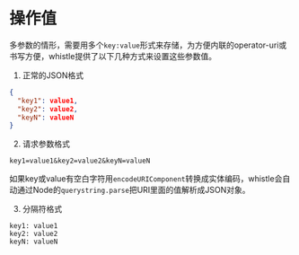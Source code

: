 # 操作值
多参数的情形，需要用多个`key:value`形式来存储，为方便内联的operator-uri或书写方便，whistle提供了以下几种方式来设置这些参数值。

1. 正常的JSON格式
```json
{
  "key1": value1,
  "key2": value2,
  "keyN": valueN
}
```

2. 请求参数格式
```
key1=value1&key2=value2&keyN=valueN
```

  如果key或value有空白字符用`encodeURIComponent`转换成实体编码，whistle会自动通过Node的`querystring.parse`把URI里面的值解析成JSON对象。
	
3. 分隔符格式
```
key1: value1
key2: value2
keyN: valueN
```
